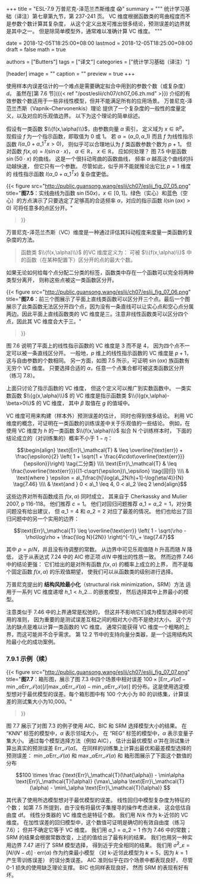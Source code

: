 +++
title = "ESL-7.9 万普尼克-泽范兰杰斯维度 😱"
summary = """
统计学习基础（译注）第七章第九节，第 237-241 页。
VC 维度根据函数类的弯曲程度而不是参数个数计算其复杂度，
从这个定义出发可推出很多结论，预测误差的边界就是其中之一。
但是除简单模型外，通常难以准确计算 VC 维度。
"""

date = 2018-12-05T18:25:00+08:00
lastmod = 2018-12-05T18:25:00+08:00
draft = false
math = true

authors = ["Butters"]
tags = ["译文"]
categories = ["统计学习基础（译注）"]

[header]
image = ""
caption = ""
preview = true
+++

使用样本内误差估计的一个难点是需要确定拟合中用到的参数个数（或复杂度）$d$。
虽然在[第 7.6 节]({{< ref "/post/eslii/ch07/ch07_06.zh.md" >}})
介绍的有效参数个数适用于一些非线性模型，但并不能满足所有的应用场景。
万普尼克-泽范兰杰斯（Vapnik–Chervonenkis）理论
提供了一个复杂度的一般性的度量定义，以及对应的乐观值边界。
以下为这个理论的简单综述。

假设有一类函数 $\\{f(x,\alpha)\\}$，由参数向量 $\alpha$ 索引，
定义域为 $x\in \mathbb{R}^p$。
现假设 $f$ 为一个指示函数，即取值为 0 或 1。
若 $\alpha = (\alpha\_0, \alpha\_1)$ 而且 $f$ 为线性指示函数
$I(\alpha\_0+\alpha\_1^T x > 0)$，
则似乎可以合理地认为 $f$ 类函数参数个数为 $p+1$。
但对函数 $f(x,\alpha)=I(\sin\alpha \cdot x)$，
$\alpha \in \mathbb{R}$，
$x \in \mathbb{R}$，
应如何处理？
图 7.5 中是函数 $\sin(50 \cdot x)$ 的曲线。
这是一个很抖动弯曲的函数曲线，
频率 $\alpha$ 越高这个曲线的抖动越快速，
但它只有一个参数。
尽管如此，似乎并不能就推论出它比 $p=1$ 维度的
线性指示函数 $I(\alpha\_0+\alpha\_1^T x)$
复杂度更低。

{{< figure
  src="http://public.guansong.wang/eslii/ch07/eslii_fig_07_05.png"
  title="**图7.5**：实线曲线为函数 $\sin(50x)$，$x\in [0,1]$。绿色（实心）和蓝色（空心）的方点演示了只要选定了足够高的合适频率 $\alpha$，对应的指示函数 $I(\sin(\alpha x)>0)$ 可将任意多的点区分开。"
>}}

万普尼克-泽范兰杰斯（VC）维度是一种通过评估其抖动程度来度量一类函数的复杂度的方法。

> 函数类 $\\{f(x,\alpha)\\}$ 的VC 维度定义为：
> 可被 $\\{f(x,\alpha)\\}$ 中的函数（在某种配置下）区分开的点的最大个数。

如果无论如何给每个点分配二分类的标签，函数类中存在一个函数可以完全将两种类型分离开，
则称这些点被这一类函数区分开。

{{< figure
  src="http://public.guansong.wang/eslii/ch07/eslii_fig_07_06.png"
  title="**图7.6**：前三个图展示了平面上直线类函数可以区分开三个点。最后一个图展示了此类函数无法区分开四个点，因为没有一条直线可以让实心点和空心点分属两边。因此平面上直线函数类的 VC 维度是三。注意非线性函数类可以区分四个点，因此其 VC 维度会大于三。"
>}}

图 7.6 说明了平面上的线性指示函数的 VC 维度是 3 而不是 4，
因为四个点不一定可以被一条直线区分开。
一般地，$p$ 维上的线性指示函数的 VC 维度是 $p+1$，
这与自由参数的个数相同。
另一方面，如图 7.5 所示，可证明 $\sin(\alpha x)$ 族函数有无穷个 VC 维度。
只要选择合适的 $\alpha$，任意一个点集合都可被这类函数区分开（练习 7.8）。

上面只讨论了指示函数的 VC 维度，
但这个定义可以推广到实数函数中。
一类实数函数 $\\{g(x,\alpha)\\}$ 的 VC 维度是指示函数类
$\\{I(g(x,\alpha)-\beta>0\\}$ 的 VC 维度，
其中 $\beta$ 取值在 $g$ 的值域中。

VC 维度可用来构建（样本外）预测误差的估计，
同时也得到很多结论。
利用 VC 维度的概念，可证明在一类函数的训练误差中关于乐观值的一些结论。
例如，在使用 VC 维度为 $h$ 的一类函数 $\\{f(x,\alpha)\\}$
拟合 N 个训练样本时，
下面的结论成立的（对训练集的）概率不小于 $1-\eta$：

$$\begin{align}
\text{Err}\_\mathcal{T} & \leq \overline{\text{err}} +
  \frac{\epsilon}{2} \left( 1 +
  \sqrt{1 + \frac{4\cdot\overline{\text{err}}}{\epsilon}}\right)
  \tag{二分类} \\\\ \text{Err}\_\mathcal{T} & \leq
  \frac{\overline{\text{err}}}{(1-c\sqrt{\epsilon})\_\epsilon}
  \tag{回归} \\\\ & \text{where }
  \epsilon = a\_1\frac{h[\log(a\_2N/h)+1]-\log(\eta/4)}{N}
  \tag{7.46} \\\\ & \text{and }
  0 < a\_1 \leq 4, 0 < a\_2 \leq 2
\end{align}$$

这些边界对所有函数成员 $f(x,\alpha)$ 同时成立，
其来自于 Cherkassky and Mulier 2007, p 116-118。
他们推荐 $c=1$。
他们对回归问题推荐 $a\_1=a\_2=1$，对分类问题没有给出建议，
但 $a\_1=4$ 和 $a\_2=2$ 对应了最差的情况。
他们也给出了回归问题中的另一个实用的边界：

$$\text{Err}\_\mathcal{T} \leq \overline{\text{err}} \left(
1 - \sqrt{\rho - \rho\log\rho + \frac{\log N}{2N}}
\right)^{-1}\_+ \tag{7.47}$$

其中 $\rho = p / N$，并且没有待调整的常数。
从边界中可见乐观值随 $h$ 升高而随 $N$ 降低，
这于从表达式 7.24 中的 AIC 修正项 $d/N$ 中推出的性质一致。
然而边界 7.46 中的结论更强：
它们给出的是对所有函数 $f(x,\alpha)$ 的概率上成立的上界，
而不是每个固定函数 $f(x,\alpha)$ 的乐观值期望，
使我们可以从函数类的级别进行选择。

万普尼克提出的
**结构风险最小化**（structural risk minimization，SRM）方法
适用于一系列 VC 维度递增 $h\_1<h\_2 \dots$ 的嵌套模型，
然后选择其中上界最小的模型。

注意类似于 7.46 中的上界通常是松弛的，
但这并不影响它们成为模型选择中的可用的准则，
因为重要的是测试误差互相之间的相对大小而不是绝对大小。
这个方法的缺点是难以计算一类函数的 VC 维度。
通常只能获得 VC 维度一个粗略的上界，而这可能并不合乎需求。
第 12.2 节中的支持向量分类器，是一个运用结构风险最小化的成功案例。

### 7.9.1 示例（续）

{{< figure
  src="http://public.guansong.wang/eslii/ch07/eslii_fig_07_07.png"
  title="**图7.7**：箱形图，展示了图 7.3 中四个场景中相对误差 $100 \times [\text{Err}\_\mathcal{T}(\hat{\alpha}) - \min\_\alpha \text{Err}\_\mathcal{T}(\alpha)] / [\max\_\alpha \text{Err}\_\mathcal{T}(\alpha) - \min\_\alpha \text{Err}\_\mathcal{T}(\alpha)]$ 的分布。这是使用选定模型想对于最优模型的误差。每个箱形图中有 100 个大小为 80 的训练集，计算误差的测试集大小为10,000。"
>}}

图 7.7 展示了对图 7.3 的例子使用 AIC、BIC 和 SRM 选择模型大小的结果。
在 “KNN” 标签的模型中，$\alpha$ 表示邻域大小，
在 “REG” 标签的模型中，$\alpha$ 表示变量子集大小。
通过每个模型选择方法（例如 AIC），
估计出最优模型 $\hat{\alpha}$
并在测试集计算出真实的预测误差 $\text{Err}\_\mathcal{T}(\hat{\alpha})$。
在同样的训练集上计算出最优和最差模型选择的预测误差：
$\min\_\alpha \text{Err}\_\mathcal{T}(\alpha)$ 和
$\max\_\alpha \text{Err}\_\mathcal{T}(\alpha)$ 和
箱形图展示了下面这个数值的分布

$$100 \times \frac
{\text{Err}\_\mathcal{T}(\hat{\alpha}) -
\min\alpha \text{Err}\_\mathcal{T}(\alpha)}
{\max\_\alpha \text{Err}\_\mathcal{T}(\alpha) -
\min\_\alpha \text{Err}\_\mathcal{T}(\alpha)} $$

其代表了使用所选模型想对于最优模型的误差。
线性回归中模型复杂度为特征的个数；
如第 7.5 所提到，由于没有将最优子集搜寻的操作考虑进来，
这会低估自由度 $\text{df}$。
线性分类器的 VC 维度也是特征个数。
我们用 $N/k$ 作为 k-近邻的 VC 维度。
在加性误差的回归模型中，这个数值可证明是确切的有效自由度（练习 7.6）；
但并不确定它等于 VC 维度。
我们用 $a\_1=a\_2=1$ 作为 7.46 中的常数；
SRM 的结果会根据常数改变，上述的值给出了最有利的结果。
我们也用另一种实用边界 7.47 进行了 SRM 模型选择，
得到近乎完全相同的结果。
我们用 $\hat{\sigma}^2\_\varepsilon = [N/(N-d)]\cdot\text{err}(\alpha)$
作为约束最小模型
（对 k-近邻此模型为 $k=5$，因为 $k=1$ 产生零训练误差）
的误分类误差。
AIC 准则似乎在四个场景中都表现良好，
尽管 0-1 损失的使用缺乏理论支撑。
BIC 也同样表现良好，
然而 SRM 的表现有好有坏。